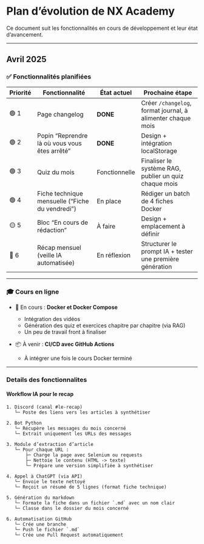 # Plan d’évolution de NX Academy

Ce document suit les fonctionnalités en cours de développement et leur état d’avancement.

---

## Avril 2025

### ✅ Fonctionnalités planifiées

| Priorité | Fonctionnalité                                      | État actuel             | Prochaine étape                                           |
|----------|------------------------------------------------------|--------------------------|------------------------------------------------------------|
| 🟢 1     | Page changelog                                       | **DONE**                  | Créer `/changelog`, format journal, à alimenter chaque mois |
| 🟢 2     | Popin “Reprendre là où vous vous êtes arrêté”        | **DONE**                 | Design + intégration localStorage                          |
| 🟢 3     | Quiz du mois                                         | Fonctionnelle            | Finaliser le système RAG, publier un quiz chaque mois      |
| 🟢 4     | Fiche technique mensuelle (“Fiche du vendredi”)     | En place                 | Rédiger un batch de 4 fiches Docker                        |
| 🟡 5     | Bloc “En cours de rédaction”                         | À faire                  | Design + emplacement à définir                             |
| 🧪 6     | Récap mensuel (veille IA automatisée)                | En réflexion             | Structurer le prompt IA + tester une première génération   |

---

### 🎓 Cours en ligne

- 🔧 En cours : **Docker et Docker Compose**
  - Intégration des vidéos
  - Génération des quiz et exercices chapitre par chapitre (via RAG)
  - Un peu de travail front à finaliser

- 📦 À venir : **CI/CD avec GitHub Actions**
  - À intégrer une fois le cours Docker terminé

---

### Details des fonctionnalites

#### Workflow IA pour le recap

```
1. Discord (canal #le-recap)
   └─ Poste des liens vers les articles à synthétiser

2. Bot Python
   └─ Récupère les messages du mois concerné
   └─ Extrait uniquement les URLs des messages

3. Module d’extraction d’article
   └─ Pour chaque URL :
       ├─ Charge la page avec Selenium ou requests
       ├─ Nettoie le contenu (HTML -> texte)
       └─ Prépare une version simplifiée à synthétiser

4. Appel à ChatGPT (via API)
   └─ Envoie le texte nettoyé
   └─ Reçoit un résumé de 5 lignes (format fiche technique)

5. Génération du markdown
   └─ Formate la fiche dans un fichier `.md` avec un nom clair
   └─ Classe dans le dossier du mois concerné

6. Automatisation GitHub
   └─ Crée une branche
   └─ Push le fichier `.md`
   └─ Crée une Pull Request automatiquement
```